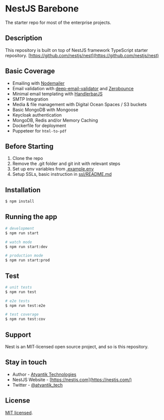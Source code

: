 # NestJS Barebone  

The starter repo for most of the enterprise projects. 

## Description  
This repository is built on top of NestJS framework TypeScript starter repository.
[https://github.com/nestjs/nest](https://github.com/nestjs/nest)

## Basic Coverage
 - Emailing with [Nodemailer](https://github.com/nodemailer/nodemailer)
 - Email validation with [deep-email-validator](https://github.com/mfbx9da4/deep-email-validator) and [Zerobounce](https://www.zerobounce.net/)
 - Minimal email templating with [HandlerbarJS](https://github.com/handlebars-lang/handlebars.js/)
 - SMTP Integration 
 - Media & file management with Digital Ocean Spaces / S3 buckets
 - Basic MongoDB with Mongoose
 - Keycloak authentication
 - MongoDB, Redis and/or Memory Caching
 - Dockerfile for deployment
 - Puppeteer for `html-to-pdf` 

## Before Starting
 1. Clone the repo
 2. Remove the .git folder and git init with relevant steps
 3. Set up env variables from [.example.env](.example.env)
 4. Setup SSLs, basic instruction in [ssl/README.md](ssl/README.md)

## Installation

```bash
$ npm install
```

## Running the app

```bash
# development
$ npm run start

# watch mode
$ npm run start:dev

# production mode
$ npm run start:prod
```

## Test

```bash
# unit tests
$ npm run test

# e2e tests
$ npm run test:e2e

# test coverage
$ npm run test:cov
```

## Support

Nest is an MIT-licensed open source project, and so is this repository.

## Stay in touch

- Author - [Atyantik Technologies](https://www.atyantik.com)
- NestJS Website - [https://nestjs.com](https://nestjs.com/)
- Twitter - [@atyantik_tech](https://twitter.com/atyantik_tech)

## License
[MIT licensed](LICENSE).
